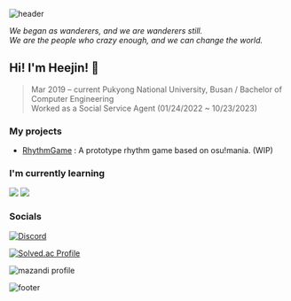 <!-- Header -->
![header](https://capsule-render.vercel.app/api?type=waving&color=0:0FB4FF,100:0FB4FF&height=200&section=header&text=Heejin's%20GitHub&desc=Wannabe%20a%20game%20developer&fontColor=FFFFFF&animation=twinkling&fontSize=60&fontAlignY=35&descAlign=60&descAlignY=50)

*We began as wanderers, and we are wanderers still.*  
*We are the people who crazy enough, and we can change the world.*

<!-- Greetings -->
## Hi! I'm Heejin! 🙂
> Mar 2019 – current Pukyong National University, Busan / Bachelor of Computer Engineering  
> Worked as a Social Service Agent (01/24/2022 ~ 10/23/2023)

<!-- Projects -->
### My projects
* [RhythmGame] : A prototype rhythm game based on osu!mania. (WIP)

### I'm currently learning
<p>
  <img src="https://img.shields.io/badge/C++-00599C?style=for-the-badge&logo=C%2B%2B&logoColor=white">
  <img src="https://img.shields.io/badge/Unity-000000?style=for-the-badge&logo=Unity&logoColor=white">
</p>

### Socials
[![Discord](https://img.shields.io/badge/Discord-5865F2?style=for-the-badge&logo=discord&logoColor=white)](https://discordapp.com/users/352857485104775179)

[![Solved.ac Profile](http://mazassumnida.wtf/api/mini/generate_badge?boj=hjlee6824)](https://solved.ac/profile/hjlee6824)

![mazandi profile](http://mazandi.herokuapp.com/api?handle=hjlee6824&theme=warm)

<!-- Footer -->
![footer](https://capsule-render.vercel.app/api?type=waving&color=0:0FB4FF,100:0FB4FF&height=150&section=footer&text=Do%20your%20best!&fontColor=FFFFFF&fontSize=30&fontAlignY=70)

[RhythmGame]: https://github.com/heejinn/RhythmGame
